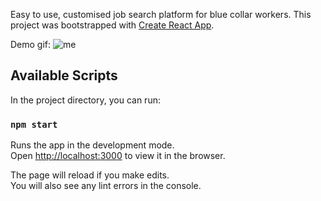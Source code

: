 Easy to use, customised job search platform for blue collar workers.
This project was bootstrapped with [Create React App](https://github.com/facebook/create-react-app).

Demo gif:
![me](https://github.com/318anushka/Rojgar/blob/master/rojgar.gif)

## Available Scripts

In the project directory, you can run:

### `npm start`

Runs the app in the development mode.\
Open [http://localhost:3000](http://localhost:3000) to view it in the browser.

The page will reload if you make edits.\
You will also see any lint errors in the console.

